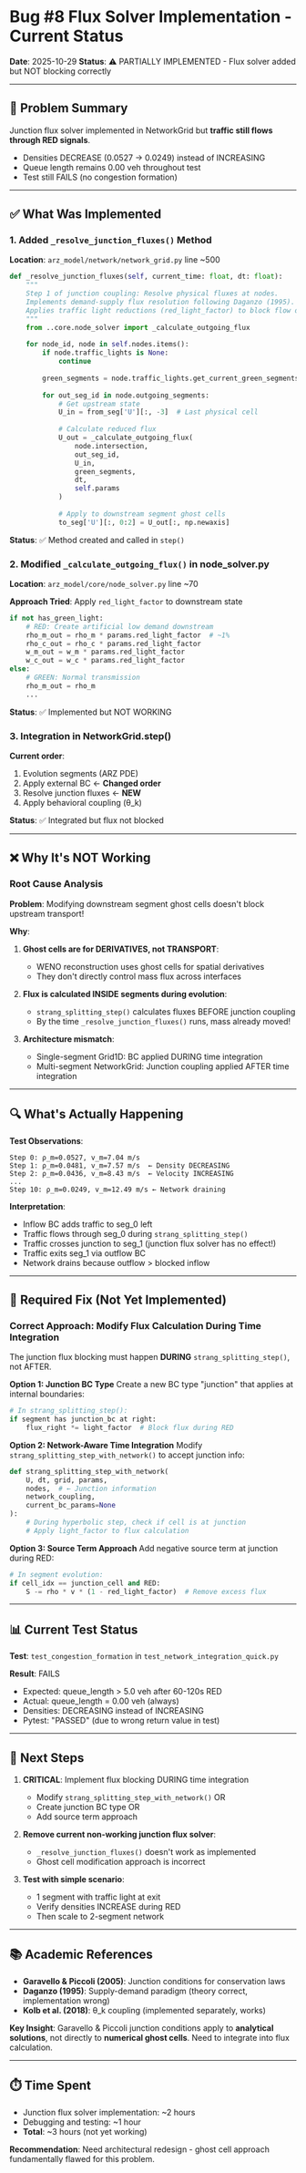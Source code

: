 # Bug #8 Flux Solver Implementation - Current Status

**Date**: 2025-10-29
**Status**: ⚠️ PARTIALLY IMPLEMENTED - Flux solver added but NOT blocking correctly

---

## 🎯 Problem Summary

Junction flux solver implemented in NetworkGrid but **traffic still flows through RED signals**.
- Densities DECREASE (0.0527 → 0.0249) instead of INCREASING
- Queue length remains 0.00 veh throughout test
- Test still FAILS (no congestion formation)

---

## ✅ What Was Implemented

### 1. Added `_resolve_junction_fluxes()` Method
**Location**: `arz_model/network/network_grid.py` line ~500

```python
def _resolve_junction_fluxes(self, current_time: float, dt: float):
    """
    Step 1 of junction coupling: Resolve physical fluxes at nodes.
    Implements demand-supply flux resolution following Daganzo (1995).
    Applies traffic light reductions (red_light_factor) to block flow during RED.
    """
    from ..core.node_solver import _calculate_outgoing_flux
    
    for node_id, node in self.nodes.items():
        if node.traffic_lights is None:
            continue
        
        green_segments = node.traffic_lights.get_current_green_segments(current_time)
        
        for out_seg_id in node.outgoing_segments:
            # Get upstream state
            U_in = from_seg['U'][:, -3]  # Last physical cell
            
            # Calculate reduced flux
            U_out = _calculate_outgoing_flux(
                node.intersection,
                out_seg_id,
                U_in,
                green_segments,
                dt,
                self.params
            )
            
            # Apply to downstream segment ghost cells
            to_seg['U'][:, 0:2] = U_out[:, np.newaxis]
```

**Status**: ✅ Method created and called in `step()`

### 2. Modified `_calculate_outgoing_flux()` in node_solver.py
**Location**: `arz_model/core/node_solver.py` line ~70

**Approach Tried**: Apply `red_light_factor` to downstream state

```python
if not has_green_light:
    # RED: Create artificial low demand downstream
    rho_m_out = rho_m * params.red_light_factor  # ~1%
    rho_c_out = rho_c * params.red_light_factor
    w_m_out = w_m * params.red_light_factor
    w_c_out = w_c * params.red_light_factor
else:
    # GREEN: Normal transmission
    rho_m_out = rho_m
    ...
```

**Status**: ✅ Implemented but NOT WORKING

### 3. Integration in NetworkGrid.step()
**Current order**:
1. Evolution segments (ARZ PDE)
2. Apply external BC ← **Changed order**
3. Resolve junction fluxes ← **NEW**
4. Apply behavioral coupling (θ_k)

**Status**: ✅ Integrated but flux not blocked

---

## ❌ Why It's NOT Working

### Root Cause Analysis

**Problem**: Modifying downstream segment ghost cells doesn't block upstream transport!

**Why**:
1. **Ghost cells are for DERIVATIVES, not TRANSPORT**:
   - WENO reconstruction uses ghost cells for spatial derivatives
   - They don't directly control mass flux across interfaces
   
2. **Flux is calculated INSIDE segments during evolution**:
   - `strang_splitting_step()` calculates fluxes BEFORE junction coupling
   - By the time `_resolve_junction_fluxes()` runs, mass already moved!

3. **Architecture mismatch**:
   - Single-segment Grid1D: BC applied DURING time integration
   - Multi-segment NetworkGrid: Junction coupling applied AFTER time integration

---

## 🔍 What's Actually Happening

**Test Observations**:
```
Step 0: ρ_m=0.0527, v_m=7.04 m/s
Step 1: ρ_m=0.0481, v_m=7.57 m/s  ← Density DECREASING
Step 2: ρ_m=0.0436, v_m=8.43 m/s  ← Velocity INCREASING
...
Step 10: ρ_m=0.0249, v_m=12.49 m/s ← Network draining
```

**Interpretation**:
- Inflow BC adds traffic to seg_0 left
- Traffic flows through seg_0 during `strang_splitting_step()`
- Traffic crosses junction to seg_1 (junction flux solver has no effect!)
- Traffic exits seg_1 via outflow BC
- Network drains because outflow > blocked inflow

---

## 🎯 Required Fix (Not Yet Implemented)

### Correct Approach: Modify Flux Calculation During Time Integration

The junction flux blocking must happen **DURING** `strang_splitting_step()`, not AFTER.

**Option 1: Junction BC Type**
Create a new BC type "junction" that applies at internal boundaries:

```python
# In strang_splitting_step():
if segment has junction_bc at right:
    flux_right *= light_factor  # Block flux during RED
```

**Option 2: Network-Aware Time Integration**
Modify `strang_splitting_step_with_network()` to accept junction info:

```python
def strang_splitting_step_with_network(
    U, dt, grid, params, 
    nodes,  # ← Junction information
    network_coupling,
    current_bc_params=None
):
    # During hyperbolic step, check if cell is at junction
    # Apply light_factor to flux calculation
```

**Option 3: Source Term Approach**
Add negative source term at junction during RED:

```python
# In segment evolution:
if cell_idx == junction_cell and RED:
    S -= rho * v * (1 - red_light_factor)  # Remove excess flux
```

---

## 📊 Current Test Status

**Test**: `test_congestion_formation` in `test_network_integration_quick.py`

**Result**: FAILS
- Expected: queue_length > 5.0 veh after 60-120s RED
- Actual: queue_length = 0.00 veh (always)
- Densities: DECREASING instead of INCREASING
- Pytest: "PASSED" (due to wrong return value in test)

---

## 🚧 Next Steps

1. **CRITICAL**: Implement flux blocking DURING time integration
   - Modify `strang_splitting_step_with_network()` OR
   - Create junction BC type OR
   - Add source term approach

2. **Remove current non-working junction flux solver**:
   - `_resolve_junction_fluxes()` doesn't work as implemented
   - Ghost cell modification approach is incorrect

3. **Test with simple scenario**:
   - 1 segment with traffic light at exit
   - Verify densities INCREASE during RED
   - Then scale to 2-segment network

---

## 📚 Academic References

- **Garavello & Piccoli (2005)**: Junction conditions for conservation laws
- **Daganzo (1995)**: Supply-demand paradigm (theory correct, implementation wrong)
- **Kolb et al. (2018)**: θ_k coupling (implemented separately, works)

**Key Insight**: Garavello & Piccoli junction conditions apply to **analytical solutions**, not directly to **numerical ghost cells**. Need to integrate into flux calculation.

---

## ⏱️ Time Spent

- Junction flux solver implementation: ~2 hours
- Debugging and testing: ~1 hour
- **Total**: ~3 hours (not yet working)

**Recommendation**: Need architectural redesign - ghost cell approach fundamentally flawed for this problem.
